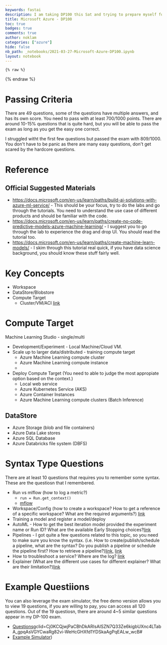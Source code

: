 ```yaml
---
keywords: fastai
description: I am taking DP100 this Sat and trying to prepare myself for it.
title: Microsoft Azure - DP100
toc: true 
badges: true
comments: true
author: noklam
categories: ["azure"]
hide: false
nb_path: _notebooks/2021-03-27-Microsoft-Azure-DP100.ipynb
layout: notebook
---
```


<!--
#################################################
### THIS FILE WAS AUTOGENERATED! DO NOT EDIT! ###
#################################################
# file to edit: _notebooks/2021-03-27-Microsoft-Azure-DP100.ipynb
-->

<div class="container" id="notebook-container">
        
    {% raw %}
    
<div class="cell border-box-sizing code_cell rendered">

</div>
    {% endraw %}

<div class="cell border-box-sizing text_cell rendered"><div class="inner_cell">
<div class="text_cell_render border-box-sizing rendered_html">
<h1 id="Passing-Criteria">Passing Criteria<a class="anchor-link" href="#Passing-Criteria"> </a></h1><p>There are 49 questions, some of the questions have multiple answers, and has its own score. You need to pass with at least 700/1000 points. There are around 10-15% questions that is quite hard, but you will be able to pass the exam as long as you get the easy one correct.</p>
<p>I struggled witht the first few questions but passed the exam with 809/1000. You don't have to be panic as there are many easy questions, don't get scared by the hardcore questions.</p>

</div>
</div>
</div>
<div class="cell border-box-sizing text_cell rendered"><div class="inner_cell">
<div class="text_cell_render border-box-sizing rendered_html">
<h1 id="Reference">Reference<a class="anchor-link" href="#Reference"> </a></h1>
</div>
</div>
</div>
<div class="cell border-box-sizing text_cell rendered"><div class="inner_cell">
<div class="text_cell_render border-box-sizing rendered_html">
<h2 id="Official-Suggested-Materials">Official Suggested Materials<a class="anchor-link" href="#Official-Suggested-Materials"> </a></h2><ul>
<li><a href="https://docs.microsoft.com/en-us/learn/paths/build-ai-solutions-with-azure-ml-service/">https://docs.microsoft.com/en-us/learn/paths/build-ai-solutions-with-azure-ml-service/</a> - This should be your focus, try to do the labs and go through the tutorials. You need to understand the use case of different products and should be familiar with the code.</li>
<li><a href="https://docs.microsoft.com/en-us/learn/paths/create-no-code-predictive-models-azure-machine-learning/">https://docs.microsoft.com/en-us/learn/paths/create-no-code-predictive-models-azure-machine-learning/</a> - I suggest you to go through the lab to experience the drag and drop UI. You should read the tutorial too.</li>
<li><a href="https://docs.microsoft.com/en-us/learn/paths/create-machine-learn-models/">https://docs.microsoft.com/en-us/learn/paths/create-machine-learn-models/</a> - I skim through this tutorial real quick, if you have data science background, you should know these stuff fairly well.</li>
</ul>

</div>
</div>
</div>
<div class="cell border-box-sizing text_cell rendered"><div class="inner_cell">
<div class="text_cell_render border-box-sizing rendered_html">
<h1 id="Key-Concepts">Key Concepts<a class="anchor-link" href="#Key-Concepts"> </a></h1><ul>
<li>Workspace</li>
<li>DataStore/Blobstore</li>
<li>Compute Target<ul>
<li>Cluster/VM/ACI <a href="https://docs.microsoft.com/en-us/azure/machine-learning/concept-compute-target">link</a></li>
</ul>
</li>
</ul>

</div>
</div>
</div>
<div class="cell border-box-sizing text_cell rendered"><div class="inner_cell">
<div class="text_cell_render border-box-sizing rendered_html">
<h1 id="Compute-Target">Compute Target<a class="anchor-link" href="#Compute-Target"> </a></h1><p>Machine Learning Studio - single/multi</p>
<ul>
<li>Development/Experiment - Local Machine/Cloud VM.</li>
<li>Scale up to larger data/distributed - training compute target<ul>
<li>Azure Machine Learning compute cluster</li>
<li>Azure Machine Learning compute instance</li>
<li></li>
</ul>
</li>
<li>Deploy Compute Target (You need to able to judge the most appropiate option based on the context.)<ul>
<li>Local web service</li>
<li>Azure Kubernetes Service (AKS)</li>
<li>Azure Container Instances</li>
<li>Azure Machine Learning compute clusters (Batch Inference)</li>
</ul>
</li>
</ul>

</div>
</div>
</div>
<div class="cell border-box-sizing text_cell rendered"><div class="inner_cell">
<div class="text_cell_render border-box-sizing rendered_html">
<h2 id="DataStore">DataStore<a class="anchor-link" href="#DataStore"> </a></h2><ul>
<li>Azure Storage (blob and file containers)</li>
<li>Azure Data Lake stores</li>
<li>Azure SQL Database</li>
<li>Azure Databricks file system (DBFS)</li>
</ul>

</div>
</div>
</div>
<div class="cell border-box-sizing text_cell rendered"><div class="inner_cell">
<div class="text_cell_render border-box-sizing rendered_html">
<h1 id="Syntax-Type-Questions">Syntax Type Questions<a class="anchor-link" href="#Syntax-Type-Questions"> </a></h1><p>There are at least 10 questions that requires you to remember some syntax. These are the questiosn that I remembered.</p>
<ul>
<li>Run vs mlflow (how to log a metric?)<ul>
<li><code>run = Run.get_context()</code></li>
<li><a href="https://github.com/MicrosoftLearning/DP100/blob/master/03A%20-%20Running%20Experiments.ipynb">mflow</a></li>
</ul>
</li>
<li>Workspace/Config (how to create a workspace? How to get a reference of a specific workspace? What are the required arguments?) <a href="https://docs.microsoft.com/en-us/learn/modules/intro-to-azure-machine-learning-service/3-azure-ml-tools?ns-enrollment-type=LearningPath&amp;ns-enrollment-id=learn.data-ai.build-ai-solutions-with-azure-ml-service">link</a></li>
<li>Training a model and register a model/deploy </li>
<li>AutoML - How to get the best iteration model provided the experiment name or Run ID? What are the available Early Stopping choices?<a href="https://docs.microsoft.com/en-us/learn/modules/tune-hyperparameters-with-azure-machine-learning/4-early-termination?ns-enrollment-type=LearningPath&amp;ns-enrollment-id=learn.data-ai.build-ai-solutions-with-azure-ml-service">link</a></li>
<li>Pipelines - I got quite a few questions related to this topic, so you need to make sure you know the syntax. (i.e. How to create/publish/schedule a pipeline, what are the syntax? Do you publish a pipeline or schedule the pipeline first? How to retrieve a pipeline?)<a href="https://docs.microsoft.com/en-us/learn/modules/create-pipelines-in-aml/7-scheduling-pipelines?ns-enrollment-type=LearningPath&amp;ns-enrollment-id=learn.data-ai.build-ai-solutions-with-azure-ml-service">link</a>, <a href="https://docs.microsoft.com/en-us/learn/modules/create-pipelines-in-aml/5-publishing-pipelines?ns-enrollment-type=LearningPath&amp;ns-enrollment-id=learn.data-ai.build-ai-solutions-with-azure-ml-service">link</a></li>
<li>How to troubleshoot a service? Where are the log? <a href="https://docs.microsoft.com/en-us/learn/modules/register-and-deploy-model-with-amls/4-troubleshoot-deployment?ns-enrollment-type=LearningPath&amp;ns-enrollment-id=learn.data-ai.build-ai-solutions-with-azure-ml-service">link</a></li>
<li>Explainer (What are the different use cases for different explainer? What are their limitation?)<a href="https://docs.microsoft.com/en-us/learn/modules/explain-machine-learning-models-with-azure-machine-learning/2-feature-importance?ns-enrollment-type=LearningPath&amp;ns-enrollment-id=learn.data-ai.build-ai-solutions-with-azure-ml-service">link</a></li>
</ul>

</div>
</div>
</div>
<div class="cell border-box-sizing text_cell rendered"><div class="inner_cell">
<div class="text_cell_render border-box-sizing rendered_html">
<h1 id="Example-Questiions">Example Questiions<a class="anchor-link" href="#Example-Questiions"> </a></h1><p>You can also leverage the exam simulator, the free demo version allows you to view 19 questions, if you are willing to pay, you can access all 120 questions. Out of the 19 questiosn, there are around 4~5 similar questions appear in my DP-100 exam.</p>
<ul>
<li><a href="https://www.exam-labs.com/dumps/DP-100?utm_source=adwords&amp;utm_medium=search&amp;utm_campaign=exams_microsoft&amp;">Questions</a>gclid=Cj0KCQjwjPaCBhDkARIsAISZN7Q33Ze6kigbUXnc4LTabA_gpqAsVGYCwaRg82vi-WeHcGHXfd1YDSkaAgPqEALw_wcB#</li>
<li><a href="https://www.avanset.com/demo.html (software to open .vce file">Example Simulator</a>)</li>
</ul>

</div>
</div>
</div>
</div>
 

